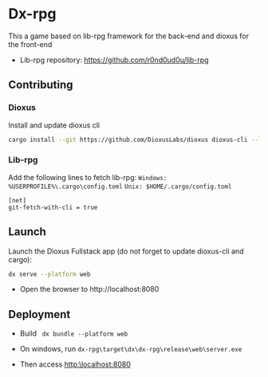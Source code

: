 # Dx-rpg

This a game based on lib-rpg framework for the back-end and dioxus for the front-end

- Lib-rpg repository: https://github.com/r0nd0ud0u/lib-rpg

## Contributing
### Dioxus
Install and update dioxus cli
```bash
cargo install --git https://github.com/DioxusLabs/dioxus dioxus-cli --locked
```

### Lib-rpg
Add the following lines to fetch lib-rpg:
    `Windows: %USERPROFILE%\.cargo\config.toml`
    `Unix: $HOME/.cargo/config.toml`
```
[net]
git-fetch-with-cli = true
```

## Launch
Launch the Dioxus Fullstack app (do not forget to update dioxus-cli and cargo):

```bash
dx serve --platform web
```
- Open the browser to http://localhost:8080

## Deployment 

- Build ` dx bundle --platform web`

- On windows, run `dx-rpg\target\dx\dx-rpg\release\web\server.exe`

- Then access [http:\\localhost:8080](http:\\localhost:8080)

